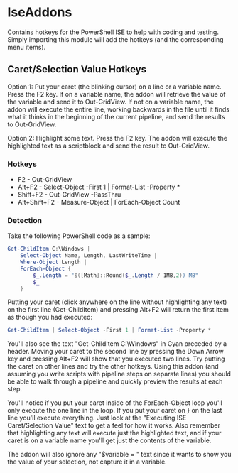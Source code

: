 # IseAddons

Contains hotkeys for the PowerShell ISE to help with coding and testing. Simply importing this module will add the hotkeys (and the corresponding menu items).

## Caret/Selection Value Hotkeys

Option 1: Put your caret (the blinking cursor) on a line or a variable name. Press the F2 key. If on a variable name, the addon will retrieve the value of the variable and send it to Out-GridView. If not on a variable name, the addon will execute the entire line, working backwards in the file until it finds what it thinks in the beginning of the current pipeline, and send the results to Out-GridView.

Option 2: Highlight some text. Press the F2 key. The addon will execute the highlighted text as a scriptblock and send the result to Out-GridView.

### Hotkeys
* F2 - Out-GridView
* Alt+F2 - Select-Object -First 1 | Format-List -Property *
* Shift+F2 - Out-GridView -PassThru
* Alt+Shift+F2 - Measure-Object | ForEach-Object Count

### Detection
Take the following PowerShell code as a sample:

```powershell
Get-ChildItem C:\Windows |
    Select-Object Name, Length, LastWriteTime |
    Where-Object Length |
    ForEach-Object {
        $_.Length = "$([Math]::Round($_.Length / 1MB,2)) MB"
        $_
    }
```

Putting your caret (click anywhere on the line without highlighting any text) on the first line (Get-ChildItem) and pressing Alt+F2 will return the first item as though you had executed:
```powershell
Get-ChildItem | Select-Object -First 1 | Format-List -Property *
```
You'll also see the text "Get-ChildItem C:\Windows" in Cyan preceded by a header. Moving your caret to the second line by pressing the Down Arrow key and pressing Alt+F2 will show that you executed two lines. Try putting the caret on other lines and try the other hotkeys. Using this addon (and assuming you write scripts with pipeline steps on separate lines) you should be able to walk through a pipeline and quickly preview the results at each step.

You'll notice if you put your caret inside of the ForEach-Object loop you'll only execute the one line in the loop. If you put your caret on } on the last line you'll execute everything. Just look at the "Executing ISE Caret/Selection Value" text to get a feel for how it works. Also remember that highlighting any text will execute just the highlighted text, and if your caret is on a variable name you'll get just the contents of the variable.

The addon will also ignore any "$variable = " text since it wants to show you the value of your selection, not capture it in a variable.
